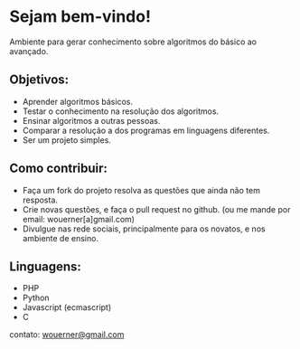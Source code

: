 Sejam bem-vindo!
================================

Ambiente para gerar conhecimento sobre algoritmos do básico ao avançado.

Objetivos:
----------
* Aprender algoritmos básicos.
* Testar o conhecimento na resolução dos algoritmos.
* Ensinar algoritmos a outras pessoas.
* Comparar a resolução a dos programas em linguagens diferentes.
* Ser um projeto simples.

Como contribuir:
----------------
* Faça um fork do projeto resolva as questões que ainda não tem resposta.
* Crie novas questões, e faça o pull request no github. (ou me mande por email: wouerner[a]gmail.com)
* Divulgue nas rede sociais, principalmente para os novatos, e nos ambiente de ensino.

Linguagens:
-----------

* PHP
* Python
* Javascript (ecmascript)
* C

contato: wouerner@gmail.com
